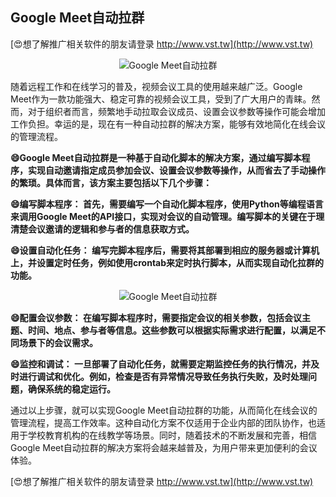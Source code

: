 ## **Google Meet自动拉群**

[😍想了解推广相关软件的朋友请登录 http://www.vst.tw](http://www.vst.tw)

 <center><img src="https://vst.tw/MP4/tuiguang/png/4.png" alt="Google Meet自动拉群"></center>

随着远程工作和在线学习的普及，视频会议工具的使用越来越广泛。Google Meet作为一款功能强大、稳定可靠的视频会议工具，受到了广大用户的青睐。然而，对于组织者而言，频繁地手动拉取会议成员、设置会议参数等操作可能会增加工作负担。幸运的是，现在有一种自动拉群的解决方案，能够有效地简化在线会议的管理流程。

**😄Google Meet自动拉群是一种基于自动化脚本的解决方案，通过编写脚本程序，实现自动邀请指定成员参加会议、设置会议参数等操作，从而省去了手动操作的繁琐。具体而言，该方案主要包括以下几个步骤：**

**😄编写脚本程序： 首先，需要编写一个自动化脚本程序，使用Python等编程语言来调用Google Meet的API接口，实现对会议的自动管理。编写脚本的关键在于理清楚会议邀请的逻辑和参与者的信息获取方式。**

**😄设置自动化任务： 编写完脚本程序后，需要将其部署到相应的服务器或计算机上，并设置定时任务，例如使用crontab来定时执行脚本，从而实现自动化拉群的功能。**

 <center><img src="https://vst.tw/MP4/tuiguang/png/0.png" alt="Google Meet自动拉群"></center>

**😄配置会议参数： 在编写脚本程序时，需要指定会议的相关参数，包括会议主题、时间、地点、参与者等信息。这些参数可以根据实际需求进行配置，以满足不同场景下的会议需求。**

**😄监控和调试： 一旦部署了自动化任务，就需要定期监控任务的执行情况，并及时进行调试和优化。例如，检查是否有异常情况导致任务执行失败，及时处理问题，确保系统的稳定运行。**

通过以上步骤，就可以实现Google Meet自动拉群的功能，从而简化在线会议的管理流程，提高工作效率。这种自动化方案不仅适用于企业内部的团队协作，也适用于学校教育机构的在线教学等场景。同时，随着技术的不断发展和完善，相信Google Meet自动拉群的解决方案将会越来越普及，为用户带来更加便利的会议体验。

[😍想了解推广相关软件的朋友请登录 http://www.vst.tw](http://www.vst.tw)



